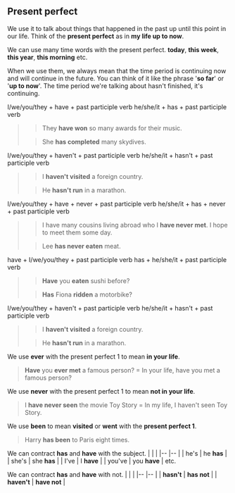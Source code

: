 ## Present perfect

We use it to talk about things that happened in the past up until this point in our life. Think of the **present perfect** as in **my life up to now**.

We can use many time words with the present perfect.
**today**, **this week**, **this year**, **this morning** etc.

When we use them, we always mean that the time period is continuing now and will continue in the future. You can think of it like the phrase '**so far**' or '**up to now**'. The time period we're talking about hasn't finished, it's continuing.

I/we/you/they + have + past participle verb
he/she/it + has + past participle verb

>> They **have won** so many awards for their music.
>
>> She **has completed** many skydives.

I/we/you/they + haven't + past participle verb
he/she/it + hasn't + past participle verb

>> I **haven't visited** a foreign country.
>
>> He **hasn't run** in a marathon.

I/we/you/they + have + never + past participle verb
he/she/it + has + never + past participle verb

>> I have many cousins living abroad who I **have never met**. I hope to meet them some day.
>
>> Lee **has never eaten** meat.

have + I/we/you/they + past participle verb
has + he/she/it + past participle verb

>> **Have** you **eaten** sushi before?
>
>> **Has** Fiona **ridden** a motorbike?

I/we/you/they + haven't + past participle verb
he/she/it + hasn't + past participle verb

>> I **haven't visited** a foreign country.
>
>> He **hasn't run** in a marathon.

We use **ever** with the present perfect 1 to mean **in your life**.

> **Have** you **ever met** a famous person? = In your life, have you met a famous person?

We use **never** with the present perfect 1 to mean **not in your life**.

> I **have never seen** the movie Toy Story = In my life, I haven't seen Toy Story.

We use **been** to mean **visited** or **went** with the **present perfect 1**.

> Harry **has been** to Paris eight times.

We can contract **has** and **have** with the subject.
|        |              |
|--      |--            |
| he's   | he **has**   |
| she's  | she **has**  |
| I've   | I **have**   |
| you've | you **have** |
etc.

We can contract **has** and **have** with not.
|             |              |
|--           |--            |
| **hasn't**  | **has not**  |
| **haven't** | **have not** |
